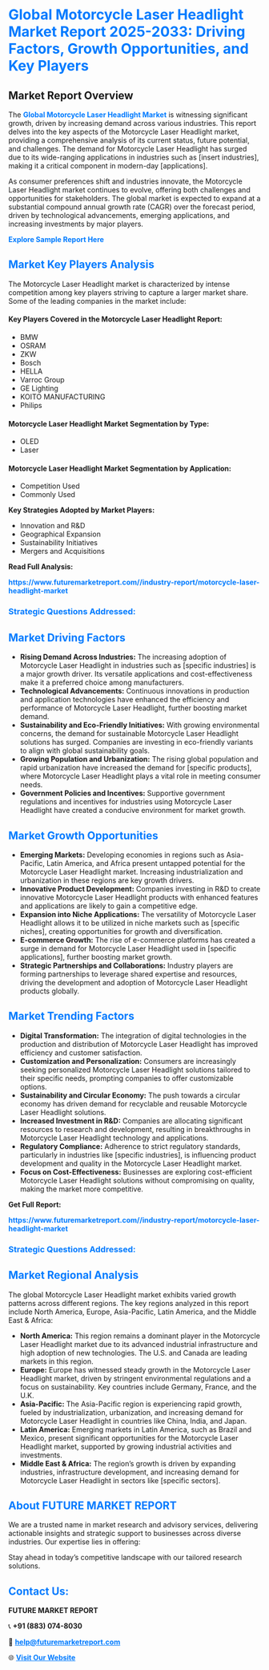 <h1 style="color: #007BFF;">Global Motorcycle Laser Headlight Market Report 2025-2033: Driving Factors, Growth Opportunities, and Key Players</h1>

<section id="overview">
<h2>Market Report Overview</h2>
<p>The <a href="https://www.futuremarketreport.com//industry-report/motorcycle-laser-headlight-market" style="color: #007BFF; text-decoration: none;"><strong>Global Motorcycle Laser Headlight Market</strong></a> is witnessing significant growth, driven by increasing demand across various industries. This report delves into the key aspects of the Motorcycle Laser Headlight market, providing a comprehensive analysis of its current status, future potential, and challenges. The demand for Motorcycle Laser Headlight has surged due to its wide-ranging applications in industries such as [insert industries], making it a critical component in modern-day [applications].</p>
<p>As consumer preferences shift and industries innovate, the Motorcycle Laser Headlight market continues to evolve, offering both challenges and opportunities for stakeholders. The global market is expected to expand at a substantial compound annual growth rate (CAGR) over the forecast period, driven by technological advancements, emerging applications, and increasing investments by major players.</p>
</section>

<section id="overview">
<p><a href="https://www.futuremarketreport.com//request-sample/reportId=85366" style="color: #007BFF; text-decoration: none;"><strong>Explore Sample Report Here</strong></a></p>
</section>

<section id="key-players">
<h2 style="color: #007BFF;">Market Key Players Analysis</h2>
<p>The Motorcycle Laser Headlight market is characterized by intense competition among key players striving to capture a larger market share. Some of the leading companies in the market include:</p>
<h4>Key Players Covered in the Motorcycle Laser Headlight Report:</h4>
<ul><li>BMW</li><li>OSRAM</li><li>ZKW</li><li>Bosch</li><li>HELLA</li><li>Varroc Group</li><li>GE Lighting</li><li>KOITO MANUFACTURING</li><li>Philips</li></ul>
<h4>Motorcycle Laser Headlight Market Segmentation by Type:</h4>
<ul><li>OLED</li><li>Laser</li></ul>

<h4>Motorcycle Laser Headlight Market Segmentation by Application:</h4>
<ul><li>Competition Used</li><li>Commonly Used</li></ul>
<p><strong>Key Strategies Adopted by Market Players:</strong></p>
<ul>
<li>Innovation and R&D</li>
<li>Geographical Expansion</li>
<li>Sustainability Initiatives</li>
<li>Mergers and Acquisitions</li>
</ul>
</section>

<section>
<p><strong>Read Full Analysis: </strong></p><a href="https://www.futuremarketreport.com//industry-report/motorcycle-laser-headlight-market" style="color: #007BFF; text-decoration: none;"><strong>https://www.futuremarketreport.com//industry-report/motorcycle-laser-headlight-market</strong></a>
<h3 style="color: #007BFF;">Strategic Questions Addressed:</h3>
</section>

<section id="driving-factors">
<h2 style="color: #007BFF;">Market Driving Factors</h2>
<ul>
<li><strong>Rising Demand Across Industries:</strong> The increasing adoption of Motorcycle Laser Headlight in industries such as [specific industries] is a major growth driver. Its versatile applications and cost-effectiveness make it a preferred choice among manufacturers.</li>
<li><strong>Technological Advancements:</strong> Continuous innovations in production and application technologies have enhanced the efficiency and performance of Motorcycle Laser Headlight, further boosting market demand.</li>
<li><strong>Sustainability and Eco-Friendly Initiatives:</strong> With growing environmental concerns, the demand for sustainable Motorcycle Laser Headlight solutions has surged. Companies are investing in eco-friendly variants to align with global sustainability goals.</li>
<li><strong>Growing Population and Urbanization:</strong> The rising global population and rapid urbanization have increased the demand for [specific products], where Motorcycle Laser Headlight plays a vital role in meeting consumer needs.</li>
<li><strong>Government Policies and Incentives:</strong> Supportive government regulations and incentives for industries using Motorcycle Laser Headlight have created a conducive environment for market growth.</li>
</ul>
</section>

<section id="growth-opportunities">
<h2 style="color: #007BFF;">Market Growth Opportunities</h2>
<ul>
<li><strong>Emerging Markets:</strong> Developing economies in regions such as Asia-Pacific, Latin America, and Africa present untapped potential for the Motorcycle Laser Headlight market. Increasing industrialization and urbanization in these regions are key growth drivers.</li>
<li><strong>Innovative Product Development:</strong> Companies investing in R&D to create innovative Motorcycle Laser Headlight products with enhanced features and applications are likely to gain a competitive edge.</li>
<li><strong>Expansion into Niche Applications:</strong> The versatility of Motorcycle Laser Headlight allows it to be utilized in niche markets such as [specific niches], creating opportunities for growth and diversification.</li>
<li><strong>E-commerce Growth:</strong> The rise of e-commerce platforms has created a surge in demand for Motorcycle Laser Headlight used in [specific applications], further boosting market growth.</li>
<li><strong>Strategic Partnerships and Collaborations:</strong> Industry players are forming partnerships to leverage shared expertise and resources, driving the development and adoption of Motorcycle Laser Headlight products globally.</li>
</ul>
</section>

<section id="trending-factors">
<h2 style="color: #007BFF;">Market Trending Factors</h2>
<ul>
<li><strong>Digital Transformation:</strong> The integration of digital technologies in the production and distribution of Motorcycle Laser Headlight has improved efficiency and customer satisfaction.</li>
<li><strong>Customization and Personalization:</strong> Consumers are increasingly seeking personalized Motorcycle Laser Headlight solutions tailored to their specific needs, prompting companies to offer customizable options.</li>
<li><strong>Sustainability and Circular Economy:</strong> The push towards a circular economy has driven demand for recyclable and reusable Motorcycle Laser Headlight solutions.</li>
<li><strong>Increased Investment in R&D:</strong> Companies are allocating significant resources to research and development, resulting in breakthroughs in Motorcycle Laser Headlight technology and applications.</li>
<li><strong>Regulatory Compliance:</strong> Adherence to strict regulatory standards, particularly in industries like [specific industries], is influencing product development and quality in the Motorcycle Laser Headlight market.</li>
<li><strong>Focus on Cost-Effectiveness:</strong> Businesses are exploring cost-efficient Motorcycle Laser Headlight solutions without compromising on quality, making the market more competitive.</li>
</ul>
</section>

<section>
<p><strong>Get Full Report: </strong></p><a href="https://www.futuremarketreport.com//industry-report/motorcycle-laser-headlight-market" style="color: #007BFF; text-decoration: none;"><strong>https://www.futuremarketreport.com//industry-report/motorcycle-laser-headlight-market</strong></a>
<h3 style="color: #007BFF;">Strategic Questions Addressed:</h3>
</section>


<section id="regional-analysis">
<h2 style="color: #007BFF;">Market Regional Analysis</h2>
<p>The global Motorcycle Laser Headlight market exhibits varied growth patterns across different regions. The key regions analyzed in this report include North America, Europe, Asia-Pacific, Latin America, and the Middle East & Africa:</p>
<ul>
<li><strong>North America:</strong> This region remains a dominant player in the Motorcycle Laser Headlight market due to its advanced industrial infrastructure and high adoption of new technologies. The U.S. and Canada are leading markets in this region.</li>
<li><strong>Europe:</strong> Europe has witnessed steady growth in the Motorcycle Laser Headlight market, driven by stringent environmental regulations and a focus on sustainability. Key countries include Germany, France, and the U.K.</li>
<li><strong>Asia-Pacific:</strong> The Asia-Pacific region is experiencing rapid growth, fueled by industrialization, urbanization, and increasing demand for Motorcycle Laser Headlight in countries like China, India, and Japan.</li>
<li><strong>Latin America:</strong> Emerging markets in Latin America, such as Brazil and Mexico, present significant opportunities for the Motorcycle Laser Headlight market, supported by growing industrial activities and investments.</li>
<li><strong>Middle East & Africa:</strong> The region’s growth is driven by expanding industries, infrastructure development, and increasing demand for Motorcycle Laser Headlight in sectors like [specific sectors].</li>
</ul>
</section>

<footer>
<h2 style="color: #007BFF;">About FUTURE MARKET REPORT</h2>
<p>We are a trusted name in market research and advisory services, delivering actionable insights and strategic support to businesses across diverse industries. Our expertise lies in offering:</p>

<p>Stay ahead in today’s competitive landscape with our tailored research solutions.</p>

<h2 style="color: #007BFF;">Contact Us:</h2>
<p><strong>FUTURE MARKET REPORT</strong></p>
<p>📞 <strong>+91 (883) 074-8030</strong></p>
<p>📧 <strong><a href="mailto:help@futuremarketreport.com" style="color: #007BFF;">help@futuremarketreport.com</a></strong></p>
<p>🌐 <strong><a href="https://www.futuremarketreport.com/" style="color: #007BFF;">Visit Our Website</a></strong></p>
</footer>